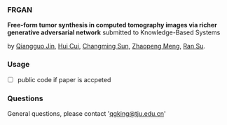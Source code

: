 ### FRGAN

**Free-form tumor synthesis in computed tomography images via richer generative adversarial network** submitted to Knowledge-Based Systems

by [Qiangguo Jin](https://scholar.google.com/citations?user=USoKG48AAAAJ), [Hui Cui](https://scholars.latrobe.edu.au/display/lcui), [Changming Sun](https://vision-cdc.csiro.au/changming.sun/), [Zhaopeng Meng](http://cic.tju.edu.cn/info/1170/2451.htm), [Ran Su](http://www.escience.cn/people/suran/index.html).


### Usage

 - [ ] public code if paper is accpeted
### Questions

General questions, please contact 'qgking@tju.edu.cn'



